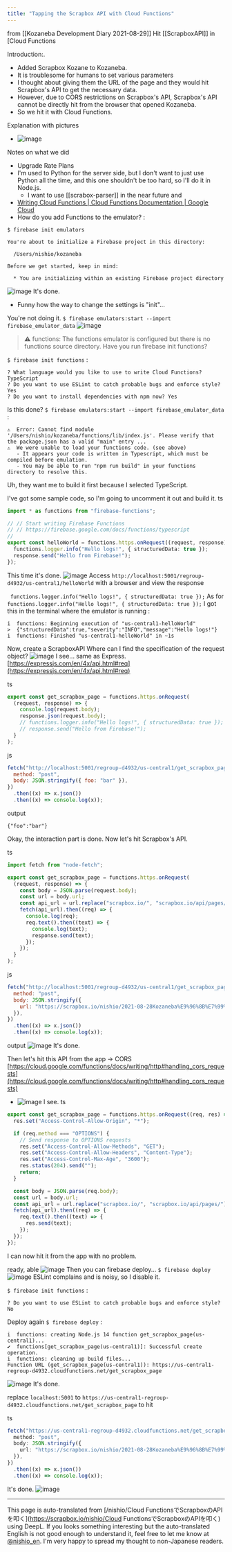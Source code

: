 ```yaml
---
title: "Tapping the Scrapbox API with Cloud Functions"
---
```


from  [[Kozaneba Development Diary 2021-08-29]]
Hit [[ScrapboxAPI]] in [Cloud Functions

Introduction:.
- Added Scrapbox Kozane to Kozaneba.
- It is troublesome for humans to set various parameters
- I thought about giving them the URL of the page and they would hit Scrapbox's API to get the necessary data.
- However, due to CORS restrictions on Scrapbox's API, Scrapbox's API cannot be directly hit from the browser that opened Kozaneba.
- So we hit it with Cloud Functions.

Explanation with pictures
- ![image](https://gyazo.com/2dba023d5006b6d506f526d52bd3b7d2/thumb/1000)


Notes on what we did
- Upgrade Rate Plans
- I'm used to Python for the server side, but I don't want to just use Python all the time, and this one shouldn't be too hard, so I'll do it in Node.js.
    - I want to use [[scrabox-parser]] in the near future and
- [Writing Cloud Functions | Cloud Functions Documentation | Google Cloud](https://cloud.google.com/functions/docs/writing)
- How do you add Functions to the emulator?
:

```
$ firebase init emulators

You're about to initialize a Firebase project in this directory:

  /Users/nishio/kozaneba

Before we get started, keep in mind:

  * You are initializing within an existing Firebase project directory
```

![image](https://gyazo.com/78375db9636c8d0659bee712c2839151/thumb/1000)
It's done.
- Funny how the way to change the settings is "init"...

You're not doing it.
`$ firebase emulators:start --import firebase_emulator_data`
![image](https://gyazo.com/e1be11881d578cfc80150730880d92ce/thumb/1000)
> ⚠  functions: The functions emulator is configured but there is no functions source directory. Have you run firebase init functions?

`$ firebase init functions`
:

```
? What language would you like to use to write Cloud Functions? TypeScript
? Do you want to use ESLint to catch probable bugs and enforce style? Yes
? Do you want to install dependencies with npm now? Yes
```


Is this done?
`$ firebase emulators:start --import firebase_emulator_data`
:

```
⚠  Error: Cannot find module '/Users/nishio/kozaneba/functions/lib/index.js'. Please verify that the package.json has a valid "main" entry ...
⚠  We were unable to load your functions code. (see above)
   - It appears your code is written in Typescript, which must be compiled before emulation.
   - You may be able to run "npm run build" in your functions directory to resolve this.
```

Uh, they want me to build it first because I selected TypeScript.

I've got some sample code, so I'm going to uncomment it out and build it.
ts

```typescript
import * as functions from "firebase-functions";

// // Start writing Firebase Functions
// // https://firebase.google.com/docs/functions/typescript
//
export const helloWorld = functions.https.onRequest((request, response) => {
  functions.logger.info("Hello logs!", { structuredData: true });
  response.send("Hello from Firebase!");
});
```


This time it's done.
![image](https://gyazo.com/3c15fc1641e8e7a27ec20d7ec43212de/thumb/1000)
Access `http://localhost:5001/regroup-d4932/us-central1/helloWorld` with a browser and view the response

` functions.logger.info("Hello logs!", { structuredData: true });` As for ` functions.logger.info("Hello logs!", { structuredData: true });` I got this in the terminal where the emulator is running
:

```
i  functions: Beginning execution of "us-central1-helloWorld"
>  {"structuredData":true,"severity":"INFO","message":"Hello logs!"}
i  functions: Finished "us-central1-helloWorld" in ~1s
```


Now, create a ScrapboxAPI
Where can I find the specification of the request object?
![image](https://gyazo.com/7f105c12581a995e808e2796a65301fd/thumb/1000)
I see... same as Express.
[https://expressjs.com/en/4x/api.html#req](https://expressjs.com/en/4x/api.html#req)

ts

```typescript
export const get_scrapbox_page = functions.https.onRequest(
  (request, response) => {
    console.log(request.body);
    response.json(request.body);
    // functions.logger.info("Hello logs!", { structuredData: true });
    // response.send("Hello from Firebase!");
  }
);
```

js

```javascript
fetch("http://localhost:5001/regroup-d4932/us-central1/get_scrapbox_page", {
  method: "post",
  body: JSON.stringify({ foo: "bar" }),
})
  .then((x) => x.json())
  .then((x) => console.log(x));
```

output

```
{"foo":"bar"}
```

Okay, the interaction part is done.
Now let's hit Scrapbox's API.

ts

```typescript
import fetch from "node-fetch";

export const get_scrapbox_page = functions.https.onRequest(
  (request, response) => {
    const body = JSON.parse(request.body);
    const url = body.url;
    const api_url = url.replace("scrapbox.io/", "scrapbox.io/api/pages/");
    fetch(api_url).then((req) => {
      console.log(req);
      req.text().then((text) => {
        console.log(text);
        response.send(text);
      });
    });
  }
);
```

js

```javascript
fetch("http://localhost:5001/regroup-d4932/us-central1/get_scrapbox_page", {
  method: "post",
  body: JSON.stringify({
    url: "https://scrapbox.io/nishio/2021-08-28Kozaneba%E9%96%8B%E7%99%BA%E6%97%A5%E8%A8%98",
  }),
})
  .then((x) => x.json())
  .then((x) => console.log(x));
```

output
![image](https://gyazo.com/8703a9fcaa4f8fec4b0c26b8443f1a3d/thumb/1000)
It's done.

Then let's hit this API from the app -> CORS
[https://cloud.google.com/functions/docs/writing/http#handling_cors_requests](https://cloud.google.com/functions/docs/writing/http#handling_cors_requests)
- ![image](https://gyazo.com/c22f02704c9ea44de89383deddd5643c/thumb/1000)
I see.
ts

```typescript
export const get_scrapbox_page = functions.https.onRequest((req, res) => {
  res.set("Access-Control-Allow-Origin", "*");

  if (req.method === "OPTIONS") {
    // Send response to OPTIONS requests
    res.set("Access-Control-Allow-Methods", "GET");
    res.set("Access-Control-Allow-Headers", "Content-Type");
    res.set("Access-Control-Max-Age", "3600");
    res.status(204).send("");
    return;
  }

  const body = JSON.parse(req.body);
  const url = body.url;
  const api_url = url.replace("scrapbox.io/", "scrapbox.io/api/pages/");
  fetch(api_url).then((req) => {
    req.text().then((text) => {
      res.send(text);
    });
  });
});
```

I can now hit it from the app with no problem.

ready, able
![image](https://gyazo.com/9c5646f9b6aae0c45c0cbc4351f97867/thumb/1000)
Then you can firebase deploy...
`$ firebase deploy`
![image](https://gyazo.com/702e52e97041dee67073fc8713680227/thumb/1000)
ESLint complains and is noisy, so I disable it.

`$ firebase init functions`
:

```
? Do you want to use ESLint to catch probable bugs and enforce style? No
```


Deploy again
`$ firebase deploy`
:

```
i  functions: creating Node.js 14 function get_scrapbox_page(us-central1)...
✔  functions[get_scrapbox_page(us-central1)]: Successful create operation. 
i  functions: cleaning up build files...
Function URL (get_scrapbox_page(us-central1)): https://us-central1-regroup-d4932.cloudfunctions.net/get_scrapbox_page
```

![image](https://gyazo.com/74cc324e13b6c473331b5535e3f4b57d/thumb/1000)
It's done.

replace `localhost:5001` to `https://us-central1-regroup-d4932.cloudfunctions.net/get_scrapbox_page` to hit

ts

```typescript
fetch("https://us-central1-regroup-d4932.cloudfunctions.net/get_scrapbox_page", {
  method: "post",
  body: JSON.stringify({
    url: "https://scrapbox.io/nishio/2021-08-28Kozaneba%E9%96%8B%E7%99%BA%E6%97%A5%E8%A8%98",
  }),
})
  .then((x) => x.json())
  .then((x) => console.log(x));
```


It's done.
![image](https://gyazo.com/56af245ad9d26f348640d586b1258b98/thumb/1000)

---
This page is auto-translated from [/nishio/Cloud FunctionsでScrapboxのAPIを叩く](https://scrapbox.io/nishio/Cloud FunctionsでScrapboxのAPIを叩く) using DeepL. If you looks something interesting but the auto-translated English is not good enough to understand it, feel free to let me know at [@nishio_en](https://twitter.com/nishio_en). I'm very happy to spread my thought to non-Japanese readers.